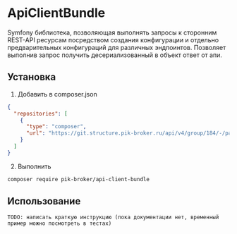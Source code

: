 # ApiClientBundle
Symfony библиотека, позволяющая выполнять запросы к сторонним REST-API ресурсам посредством создания конфигурации и
отдельно предварительных конфигураций для различных эндпоинтов. Позволяет выполнив запрос получить десериализованный в
объект ответ от апи.

## Установка
1. Добавить в composer.json
```json
{
  "repositories": [
    {
      "type": "composer",
      "url": "https://git.structure.pik-broker.ru/api/v4/group/184/-/packages/composer/packages.json"
    }
  ]
}
```
2. Выполнить
```bash
composer require pik-broker/api-client-bundle
```

## Использование
`TODO: написать краткую инструкцию (пока документации нет, временный пример можно посмотреть в тестах)`

